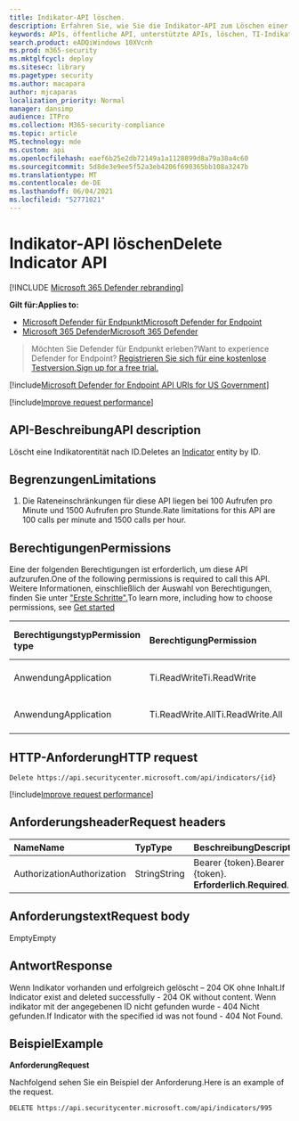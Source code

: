 ```yaml
---
title: Indikator-API löschen.
description: Erfahren Sie, wie Sie die Indikator-API zum Löschen einer Indikatorentität nach ID in Microsoft Defender für Endpunkt verwenden.
keywords: APIs, öffentliche API, unterstützte APIs, löschen, TI-Indikator, Entität, ID
search.product: eADQiWindows 10XVcnh
ms.prod: m365-security
ms.mktglfcycl: deploy
ms.sitesec: library
ms.pagetype: security
ms.author: macapara
author: mjcaparas
localization_priority: Normal
manager: dansimp
audience: ITPro
ms.collection: M365-security-compliance
ms.topic: article
MS.technology: mde
ms.custom: api
ms.openlocfilehash: eaef6b25e2db72149a1a1128899d8a79a38a4c60
ms.sourcegitcommit: 5d8de3e9ee5f52a3eb4206f690365bb108a3247b
ms.translationtype: MT
ms.contentlocale: de-DE
ms.lasthandoff: 06/04/2021
ms.locfileid: "52771021"
---
```

# <a name="delete-indicator-api"></a><span data-ttu-id="58eef-104">Indikator-API löschen</span><span class="sxs-lookup"><span data-stu-id="58eef-104">Delete Indicator API</span></span>

[!INCLUDE [Microsoft 365 Defender rebranding](../../includes/microsoft-defender.md)]

<span data-ttu-id="58eef-105">**Gilt für:**</span><span class="sxs-lookup"><span data-stu-id="58eef-105">**Applies to:**</span></span>
- [<span data-ttu-id="58eef-106">Microsoft Defender für Endpunkt</span><span class="sxs-lookup"><span data-stu-id="58eef-106">Microsoft Defender for Endpoint</span></span>](https://go.microsoft.com/fwlink/p/?linkid=2154037)
- [<span data-ttu-id="58eef-107">Microsoft 365 Defender</span><span class="sxs-lookup"><span data-stu-id="58eef-107">Microsoft 365 Defender</span></span>](https://go.microsoft.com/fwlink/?linkid=2118804)

> <span data-ttu-id="58eef-108">Möchten Sie Defender für Endpunkt erleben?</span><span class="sxs-lookup"><span data-stu-id="58eef-108">Want to experience Defender for Endpoint?</span></span> [<span data-ttu-id="58eef-109">Registrieren Sie sich für eine kostenlose Testversion.</span><span class="sxs-lookup"><span data-stu-id="58eef-109">Sign up for a free trial.</span></span>](https://www.microsoft.com/microsoft-365/windows/microsoft-defender-atp?ocid=docs-wdatp-exposedapis-abovefoldlink)  

[!include[Microsoft Defender for Endpoint API URIs for US Government](../../includes/microsoft-defender-api-usgov.md)]

[!include[Improve request performance](../../includes/improve-request-performance.md)]


## <a name="api-description"></a><span data-ttu-id="58eef-110">API-Beschreibung</span><span class="sxs-lookup"><span data-stu-id="58eef-110">API description</span></span>
<span data-ttu-id="58eef-111">Löscht eine [](ti-indicator.md) Indikatorentität nach ID.</span><span class="sxs-lookup"><span data-stu-id="58eef-111">Deletes an [Indicator](ti-indicator.md) entity by ID.</span></span>


## <a name="limitations"></a><span data-ttu-id="58eef-112">Begrenzungen</span><span class="sxs-lookup"><span data-stu-id="58eef-112">Limitations</span></span>
1. <span data-ttu-id="58eef-113">Die Rateneinschränkungen für diese API liegen bei 100 Aufrufen pro Minute und 1500 Aufrufen pro Stunde.</span><span class="sxs-lookup"><span data-stu-id="58eef-113">Rate limitations for this API are 100 calls per minute and 1500 calls per hour.</span></span>


## <a name="permissions"></a><span data-ttu-id="58eef-114">Berechtigungen</span><span class="sxs-lookup"><span data-stu-id="58eef-114">Permissions</span></span>
<span data-ttu-id="58eef-115">Eine der folgenden Berechtigungen ist erforderlich, um diese API aufzurufen.</span><span class="sxs-lookup"><span data-stu-id="58eef-115">One of the following permissions is required to call this API.</span></span> <span data-ttu-id="58eef-116">Weitere Informationen, einschließlich der Auswahl von Berechtigungen, finden Sie unter ["Erste Schritte".](apis-intro.md)</span><span class="sxs-lookup"><span data-stu-id="58eef-116">To learn more, including how to choose permissions, see [Get started](apis-intro.md)</span></span>

<span data-ttu-id="58eef-117">Berechtigungstyp</span><span class="sxs-lookup"><span data-stu-id="58eef-117">Permission type</span></span> |   <span data-ttu-id="58eef-118">Berechtigung</span><span class="sxs-lookup"><span data-stu-id="58eef-118">Permission</span></span>  |   <span data-ttu-id="58eef-119">Anzeigename der Berechtigung</span><span class="sxs-lookup"><span data-stu-id="58eef-119">Permission display name</span></span>
:---|:---|:---
<span data-ttu-id="58eef-120">Anwendung</span><span class="sxs-lookup"><span data-stu-id="58eef-120">Application</span></span> |   <span data-ttu-id="58eef-121">Ti.ReadWrite</span><span class="sxs-lookup"><span data-stu-id="58eef-121">Ti.ReadWrite</span></span> |  <span data-ttu-id="58eef-122">"TI-Indikatoren lesen und schreiben"</span><span class="sxs-lookup"><span data-stu-id="58eef-122">'Read and write TI Indicators'</span></span>
<span data-ttu-id="58eef-123">Anwendung</span><span class="sxs-lookup"><span data-stu-id="58eef-123">Application</span></span> |   <span data-ttu-id="58eef-124">Ti.ReadWrite.All</span><span class="sxs-lookup"><span data-stu-id="58eef-124">Ti.ReadWrite.All</span></span> |  <span data-ttu-id="58eef-125">"Indikatoren lesen und schreiben"</span><span class="sxs-lookup"><span data-stu-id="58eef-125">'Read and write Indicators'</span></span>


## <a name="http-request"></a><span data-ttu-id="58eef-126">HTTP-Anforderung</span><span class="sxs-lookup"><span data-stu-id="58eef-126">HTTP request</span></span>
```
Delete https://api.securitycenter.microsoft.com/api/indicators/{id}
```

[!include[Improve request performance](../../includes/improve-request-performance.md)]

## <a name="request-headers"></a><span data-ttu-id="58eef-127">Anforderungsheader</span><span class="sxs-lookup"><span data-stu-id="58eef-127">Request headers</span></span>

<span data-ttu-id="58eef-128">Name</span><span class="sxs-lookup"><span data-stu-id="58eef-128">Name</span></span> | <span data-ttu-id="58eef-129">Typ</span><span class="sxs-lookup"><span data-stu-id="58eef-129">Type</span></span> | <span data-ttu-id="58eef-130">Beschreibung</span><span class="sxs-lookup"><span data-stu-id="58eef-130">Description</span></span>
:---|:---|:---
<span data-ttu-id="58eef-131">Authorization</span><span class="sxs-lookup"><span data-stu-id="58eef-131">Authorization</span></span> | <span data-ttu-id="58eef-132">String</span><span class="sxs-lookup"><span data-stu-id="58eef-132">String</span></span> | <span data-ttu-id="58eef-133">Bearer {token}.</span><span class="sxs-lookup"><span data-stu-id="58eef-133">Bearer {token}.</span></span> <span data-ttu-id="58eef-134">**Erforderlich**.</span><span class="sxs-lookup"><span data-stu-id="58eef-134">**Required**.</span></span>


## <a name="request-body"></a><span data-ttu-id="58eef-135">Anforderungstext</span><span class="sxs-lookup"><span data-stu-id="58eef-135">Request body</span></span>
<span data-ttu-id="58eef-136">Empty</span><span class="sxs-lookup"><span data-stu-id="58eef-136">Empty</span></span>

## <a name="response"></a><span data-ttu-id="58eef-137">Antwort</span><span class="sxs-lookup"><span data-stu-id="58eef-137">Response</span></span>
<span data-ttu-id="58eef-138">Wenn Indikator vorhanden und erfolgreich gelöscht – 204 OK ohne Inhalt.</span><span class="sxs-lookup"><span data-stu-id="58eef-138">If Indicator exist and deleted successfully - 204 OK without content.</span></span>
<span data-ttu-id="58eef-139">Wenn indikator mit der angegebenen ID nicht gefunden wurde - 404 Nicht gefunden.</span><span class="sxs-lookup"><span data-stu-id="58eef-139">If Indicator with the specified id was not found - 404 Not Found.</span></span>

## <a name="example"></a><span data-ttu-id="58eef-140">Beispiel</span><span class="sxs-lookup"><span data-stu-id="58eef-140">Example</span></span>

<span data-ttu-id="58eef-141">**Anforderung**</span><span class="sxs-lookup"><span data-stu-id="58eef-141">**Request**</span></span>

<span data-ttu-id="58eef-142">Nachfolgend sehen Sie ein Beispiel der Anforderung.</span><span class="sxs-lookup"><span data-stu-id="58eef-142">Here is an example of the request.</span></span>

```http
DELETE https://api.securitycenter.microsoft.com/api/indicators/995
```
